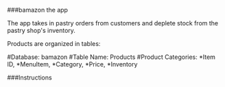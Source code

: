 ###bamazon the app

The app takes in pastry orders from customers and deplete stock from the pastry shop's inventory. 

Products are organized in tables:

#Database: bamazon
#Table Name: Products
#Product Categories: 
    *Item ID, 
    *MenuItem, 
    *Category, 
    *Price, 
    *Inventory


###Instructions
